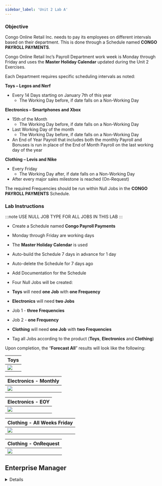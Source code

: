 ```yaml
---
sidebar_label: 'Unit 2 Lab A'
---
```


### Objective 

Congo Online Retail Inc. needs to pay its employees on different intervals based on their department. This is done through a Schedule named **CONGO PAYROLL PAYMENTS**.

Congo Online Retail Inc’s Payroll Department work week is Monday through Friday and uses the **Master Holiday Calendar** updated during the Unit 2 Exercises.  

Each Department requires specific scheduling intervals as noted:

**Toys – Legos and Nerf**

  *	Every 14 Days starting on January 7th of this year
    * The Working Day before, if date falls on a Non-Working Day  

**Electronics – Smartphones and Xbox**

  * 15th of the Month
    * The Working Day before, if date falls on a Non-Working Day
  *	Last Working Day of the month
    * The Working Day before, if date falls on a Non-Working Day
  *	An End of Year Payroll that includes both the monthly Payroll and Bonuses is run in place of the End of Month Payroll on the last working day of the year  

**Clothing – Levis and Nike**  

  *	Every Friday
    * The Working Day after, if date falls on a Non-Working Day
  *	After every major sales milestone is reached (On-Request)  

The required Frequencies should be run within Null Jobs in the **CONGO PAYROLL PAYMENTS** Schedule.

### Lab Instructions  

:::note
USE NULL JOB TYPE FOR ALL JOBS IN THIS LAB
:::

*	Create a Schedule named **Congo Payroll Payments**
*	Monday through Friday are working days
*	The **Master Holiday Calendar** is used
*	Auto-build the Schedule 7 days in advance for 1 day
*	Auto-delete the Schedule for 7 days ago
*	Add Documentation for the Schedule 

*	Four Null Jobs will be created:

*	**Toys** will need **one Job** with **one Frequency**

*	**Electronics** will need **two Jobs**  
  *	Job 1 - **three Frequencies** 
  *	Job 2 - **one Frequency**

*	**Clothing** will need **one Job** with **two Frequencies**

*	Tag all Jobs according to the product (**Toys**, **Electronics** and **Clothing**)

Upon completion, the “**Forecast All**” results will look like the following:

|Toys|
|---|
|![](../static/imgbasic/SM_Forecast-Interval_Lab.png)|

|Electronics - Monthly|
|---|
|![](../static/imgbasic/SM_Frequency_NotEOY_LabA.png)|

|Electronics - EOY|
|---|
|![](../static/imgbasic/Electronics_EOY_Frequency_LabA.png)|

|Clothing - All Weeks Friday|
|---|
|![](../static/imgbasic/Clothing_Friday_Frequency_LabA.png)|

|Clothing - OnRequest|
|---|
|![](../static/imgbasic/Clothing_OnRequest_Frequency_LabA.png)|

## Enterprise Manager

<details>

<!--
<video width="320" height="240" controls>
  <source src="videobasic/U2LabA.mp4" type="video/mp4"></source>
Your browser does not support the video tag.
</video>
-->

:::tip [Walkthrough Video - Unit 2 Lab A](../static/videobasic/U2LabA.mp4)

:::

**Lab Instructions**:    

:::note
USE NULL JOB TYPE FOR ALL JOBS IN THIS LAB
:::

*	Create a Schedule named **Congo Payroll Payments**
*	Monday through Friday are working days
*	The **Master Holiday Calendar** is used
*	Auto-build the Schedule 7 days in advance for 1 day
*	Auto-delete the Schedule for 7 days ago
*	Add Documentation for the Schedule 

*	Four Null Jobs will be created:

*	**Toys** will need **one Job** with **one Frequency**

*	**Electronics** will need **two Jobs**  
  *	Job 1 - **three Frequencies** 
  *	Job 2 - **one Frequency**

*	**Clothing** will need **one Job** with **two Frequencies**

*	Tag all Jobs according to the product (**Toys**, **Electronics** and **Clothing**)

Upon completion, the “**Forecast All**” results will look like the following:

#### Toys

![Picture268](/imgbasic/268.png)

#### Electronics - Not End of Year

![Picture269](/imgbasic/269.png)

#### Electronics - End of Year

![Picture270](/imgbasic/270.png)

#### Clothing
 
![Picture271](/imgbasic/271.png)

![Picture272](/imgbasic/272.png)

</details>